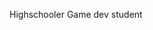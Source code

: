 Highschooler
Game dev student

<!---
SubsolarGames/SubsolarGames is a ✨ special ✨ repository because its `README.md` (this file) appears on your GitHub profile.
You can click the Preview link to take a look at your changes.
--->
